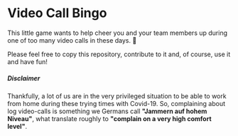 # Video Call Bingo 

This little game wants to help cheer you and your team members up during one of too many video calls in these days. 🤗

Please feel free to copy this repository, contribute to it and, of course,  use it and have fun!

##### Disclaimer
Thankfully, a lot of us are in the very privileged situation to be able to work from home during these trying times with Covid-19. So, complaining about log video-calls is something we Germans call __"Jammern auf hohem Niveau"__, what translate roughly to __"complain on a very high comfort level"__. 

